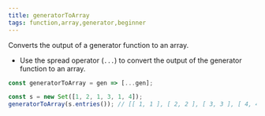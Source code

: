 ```yaml
---
title: generatorToArray
tags: function,array,generator,beginner
---
```


Converts the output of a generator function to an array.

- Use the spread operator (`...`) to convert the output of the generator function to an array.

```js
const generatorToArray = gen => [...gen];
```

```js
const s = new Set([1, 2, 1, 3, 1, 4]);
generatorToArray(s.entries()); // [[ 1, 1 ], [ 2, 2 ], [ 3, 3 ], [ 4, 4 ]]
```
